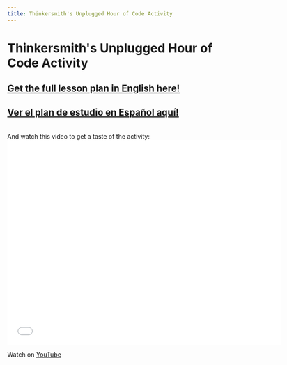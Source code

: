 ```yaml
---
title: Thinkersmith's Unplugged Hour of Code Activity
---
```


# Thinkersmith's Unplugged Hour of Code Activity #

## [Get the full lesson plan in English here!](http://csedweek.org/files/CSEDrobotics.pdf)
## [Ver el plan de estudio en Español aquí!](http://csedweek.org/files/CSEDrobotics_spanish.pdf)

<br/>
And watch this video to get a taste of the activity:

<iframe width="630" height="470" src="//www.youtube.com/embed/xaW3PAzHxCU" frameborder="0" allowfullscreen></iframe>

Watch on [YouTube](http://youtu.be/xaW3PAzHxCU)


